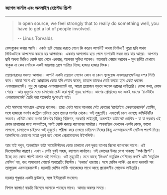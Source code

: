 ### ক্যাগল কার্নাল এবং অনলাইন হোস্টেড স্ক্রিপ্ট

---

> In open source, we feel strongly that to really do something well, you have to get a lot of people involved.
>
> -- Linus Torvalds

ফেসবুকের কথায় আসি। একটা ছবি শেয়ার করতে গেলে কি করেন আপনি? অথবা ভিডিও? পুরো ছবি অথবা ভিডিওটাকে আপলোড করতে হয় আপনাকে। একবার আপলোড হয়ে গেলে ব্যাপারটা সহজ হয়ে যায় আরো। আপনার ছবি অথবা ভিডিও হোস্ট হয়ে গেলে একবার, আপনার সুবিধা অনেক। যতবারই শেয়ার করবেন - মূল ছবিটা যেখানে থাকুক না কেন সেটাকে একই জায়গায় রেখে পাঠিয়ে দিচ্ছে হাজার হাজার লিংক।

প্রোগ্রামারদের সমস্যা আলাদা। আপনি একটা প্রোগ্রাম লেখেন কোন না কোন ল্যাঙ্গুয়েজ এনভায়রনমেন্টএর ওপর ভিত্তি করে।  কারো সাথে ওই প্রোগ্রামের কোড যদি শেয়ার করেন, তাহলে তাকেও তৈরি করতে হবে একই ধরনের এনভায়রনমেন্ট। শুধু সে ধরনের এনভায়রনমেন্ট নয়, আরো প্রয়োজন পড়বে অনেক ধরনের লাইব্রেরি। মোদ্দা কথা, কোড শেয়ার - আর মুহুর্তের মধ্যে চালানোর চেষ্টা করা খুবই দুরূহ ব্যাপার। আগের প্রোগ্রামের মত একই ধরনের ‘রানটাইম এনভায়রনমেন্ট’ তৈরি করা অনেকটা দুঃসাধ্যই বটে।

সেই সমস্যার সমাধানে এসেছে ক্যাগল। তারা একই সাথে আপনার সেই কোডের ‘রানটাইম এনভায়রনমেন্ট’ হোস্টিং, সঙ্গে হাজারো ভার্সন কন্ট্রোল চালিয়ে দেবে তাদের সার্ভার থেকে। ওই মুহুর্তেই। এখানেই চলে এসেছে কমিউনিটির ক্ষমতা। প্রতিটা কোড অথবা স্ক্রিপ্টের বিভিন্ন রিভিশন, দরকারি লাইব্রেরী, অনলাইন ডাটাসেট হোস্টিং - যা যা দরকার ওই কোড চালানোর জন্য অনলাইনে, সবই হোস্ট করছে ক্যাগলের সার্ভারে। অনলাইনে দেখলেন একটা কোড, ভালো লাগলো, চালাতেও চাইলেন ওই মুহূর্তে। পরীক্ষা করে দেখতে চাইলেন নিজের কিছু এনভায়রনমেন্ট সেটিংস পাল্টে দিয়ে। আলাদিনের চেরাগের মতো পূরণ হয়ে গেলো প্রোগ্রামারদের উইশলিস্ট।

আর যাই বলুন, অনলাইনে ডাটা সায়েন্টিস্টদের কোড চালানো বেশ দুরূহ ব্যাপার ছিলো ক্যাগলের আগে। ওই ডিপেন্ডেন্সির কারণে। এখন - সেটা খুবই সহজ, ক্যাগলে কার্নালে। ওই কোডের উপর লেখা থাকছে “ফর্ক স্ক্রিপ্ট”। ইচ্ছে মত কোড পাল্টে চালান ওই সার্ভারে। ওই মুহূর্তেই। মনে আছে ‘ভিএম’ ভার্চুয়াল মেশিনের কথা? এটা ‘ভার্চুয়াল মেশিন’ নয়, বরং অসাধারণ শেয়ার্ড অপারেটিং সিস্টেম। ‘ডকার’ ধারণায়। সঙ্গে মেশিন লার্নিং এর জন্য দরকারি সব ল্যাঙ্গুয়েজ এনভায়রনমেন্ট। দরকারি মেশিন লার্নিং প্যাকেজের সাথে আছে প্রয়োজনীয় লোডেড  লাইব্রেরি।

দরকার শুধুমাত্র একটা ব্রাউজার, সঙ্গে ইন্টারনেট সংযোগ।

বিশাল ব্যাপার! বাড়তি হিসেবে আমাকে পাচ্ছেন সাথে। আমার অবসর সময়ে।

